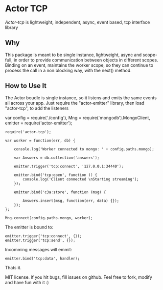 # Actor TCP

_Actor-tcp_ is lightweight, independent, async, event based, tcp interface library

## Why

This package is meant to be single instance, lightweight, async and scope-full, in order to provide communication between objects in different scopes.
Binding on an event, maintains the worker scope, so they can continue to process the call in a non blocking way, with the next() method.

## How to Use It

The Actor boudle is single instance, so it listens and emits the same events all across your app.
Just require the "actor-emitter" library, then load "actor-tcp", to add the listeners

   var config = require('./config'),
   	   Mng = require('mongodb').MongoClient,
       emitter = require('actor-emitter');

    require('actor-tcp');

    var worker = function(err, db) {

        console.log('Worker connected to mongo: ' + config.paths.mongo);

        var Answers = db.collection('answers');

        emitter.trigger('tcp:connect', '127.0.0.1:34440');

        emitter.bind('tcp:open', function () {
            console.log('Client connected \nStarting streaming');
        });

        emitter.bind('c3a:store', function (msg) {

            Answers.insert(msg, function(err, data) {});
        });
    };

    Mng.connect(config.paths.mongo, worker);

The emitter is bound to:

    emitter.trigger('tcp:connect', {});
    emitter.trigger('tcp:send', {});

Incomming messages will emmit:

    emitter.bind('tcp:data', handler);

Thats it.

MIT license.
If you hit bugs, fill issues on github.
Feel free to fork, modify and have fun with it :)
